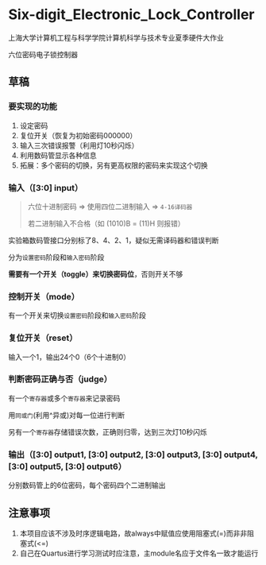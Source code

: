 # Six-digit_Electronic_Lock_Controller
上海大学计算机工程与科学学院计算机科学与技术专业夏季硬件大作业

六位密码电子锁控制器

## 草稿

### 要实现的功能

1. 设定密码
2. 复位开关（恢复为初始密码000000）
3. 输入三次错误报警（利用灯10秒闪烁）
4. 利用数码管显示各种信息
5. 拓展：多个密码的切换，另有更高权限的密码来实现这个切换



### 输入（[3:0] input）

> 六位十进制密码 => 使用四位二进制输入 => `4-16译码器`
>
> 若二进制输入不合格（如 (1010)B = (11)H 则报错）
>

实验箱数码管接口分别标了8、4、2、1，疑似无需译码器和错误判断

分为`设置密码`阶段和`输入密码`阶段

**需要有一个开关（toggle）来切换密码位**，否则开关不够



### 控制开关（mode）

有一个开关来切换`设置密码`阶段和`输入密码`阶段



### 复位开关（reset）

输入一个1，输出24个0（6个十进制0）



### 判断密码正确与否（judge）

有一个`寄存器`或多个`寄存器`来记录密码

用`同或门`(利用^异或)对每一位进行判断

另有一个`寄存器`存储错误次数，正确则归零，达到三次灯10秒闪烁



### 输出（[3:0] output1, [3:0] output2, [3:0] output3, [3:0] output4, [3:0] output5, [3:0] output6）

分别数码管上的6位密码，每个密码四个二进制输出



## 注意事项

1. 本项目应该不涉及时序逻辑电路，故always中赋值应使用阻塞式(=)而非非阻塞式(<=)
2. 自己在Quartus进行学习测试时应注意，主module名应于文件名一致才能运行